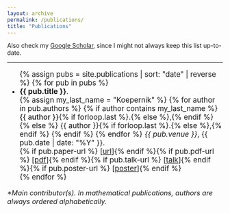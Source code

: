 ```yaml
---
layout: archive
permalink: /publications/
title: "Publications"
---
```


<div>
Also check my <a href="https://scholar.google.com/citations?user=8P3zHSsAAAAJ&hl=en" itemprop="sameAs" rel="nofollow noopener noreferrer me" target="_blank">Google Scholar</a>,
since I might not always keep this list up-to-date.

<hr>

<ul class="publications-list" style="font-size: 17px;">
  {% assign pubs = site.publications | sort: "date" | reverse %}
  {% for pub in pubs %}
    <li>
      <strong>{{ pub.title }}</strong>.
      <br>
      {% assign my_last_name = "Koepernik" %}
      {% for author in pub.authors %}
        {% if author contains my_last_name %}
          <span style="font-weight:450;">{{ author }}</span>{% if forloop.last %}.{% else %},{% endif %}
        {% else %}
          {{ author }}{% if forloop.last %}.{% else %},{% endif %} <!--{ unless forloop.last }, { endunless } (percent signs removed)-->
        {% endif %}
      {% endfor %}
      <em> {{ pub.venue }}</em>, {{ pub.date | date: "%Y" }}.
      <br>
      <!--
      -->{% if pub.paper-url %} [<a href="{{ pub.paper-url }}" rel="nofollow noopener noreferrer" target="_blank">url</a>]{% endif %}<!--
      -->{% if pub.pdf-url %} [<a href="{{ pub.pdf-url | relative_url }}" rel="nofollow noopener noreferrer" target="_blank">pdf</a>]{% endif %}<!--
      -->{% if pub.talk-url %} [<a href="{{ pub.talk-url | relative_url }}" rel="nofollow noopener noreferrer" target="_blank">talk</a>]{% endif %}<!--
      -->{% if pub.poster-url %} [<a href="{{ pub.poster-url | relative_url }}" rel="nofollow noopener noreferrer" target="_blank">poster</a>]{% endif %}<!--
      -->
    </li>
  {% endfor %}
</ul>
<p style="font-size: medium; font-style: italic; margin-top: 0;">*Main contributor(s). In mathematical publications, authors are always ordered alphabetically.</p>
</div>